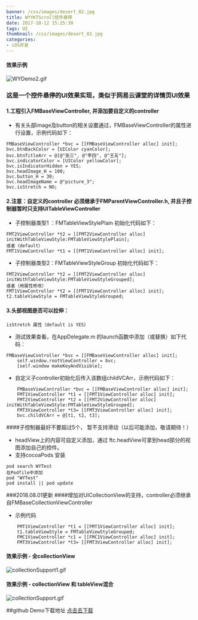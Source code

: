 ```yaml
---
banner: /css/images/desert_02.jpg
title: WYYKTScroll控件悬停
date: 2017-10-12 15:25:30
tags: UI
thumbnail: /css/images/desert_02.jpg
categories:
- iOS开发
---
```

#### 效果示例
![WYDemo2.gif](http://upload-images.jianshu.io/upload_images/2149459-53f2c26e6c7f08d7.gif?imageMogr2/auto-orient/strip)
### 这是一个控件悬停的UI效果实现，类似于网易云课堂的详情页UI效果

<!--more-->

#### 1.工程引入FMBaseViewController, 并添加要自定义的controller

* 有关头部image及button的相关设置通过，FMBaseViewController的属性进行设置，示例代码如下：
````
FMBaseViewController *bvc = [[FMBaseViewController alloc] init];
bvc.btnBackColor = [UIColor cyanColor];
bvc.btnTitleArr = @[@"张三", @"李四", @"王五"];
bvc.indicatorColor = [UIColor yellowColor];
bvc.isIndicatorHidden = YES;
bvc.headImage_H = 100;
bvc.button_H = 30;
bvc.headImageName = @"picture_3";
bvc.isStretch = NO;
````

#### 2.注意：自定义的controller 必须继承于FMParentViewController.h, 并且子控制器暂时只支持UITableViewController
* 子控制器类型1 ：FMTableViewStylePlain 初始化代码如下：
````
FMT2ViewController *t2 = [[FMT2ViewController alloc] initWithTableViewStyle:FMTableViewStylePlain];
或者（default）
FMT1ViewController *t1 = [[FMT1ViewController alloc] init];
````
* 子控制器类型2：FMTableViewStyleGroup 初始化代码如下：
````
FMT2ViewController *t2 = [[FMT2ViewController alloc] initWithTableViewStyle:FMTableViewStyleGrouped];
或者（用属性修改）
FMT1ViewController *t2 = [[FMT1ViewController alloc] init];
t2.tableViewStyle = FMTableViewStyleGrouped;
````
#### 3.头部视图是否可以拉伸：

 ````
isStretch 属性（default is YES）
 ````
* 测试效果查看，在AppDelegate.m 的launch函数中添加（或替换）如下代码：
````
FMBaseViewController *bvc = [[FMBaseViewController alloc] init];
    self.window.rootViewController = bvc;
    [self.window makeKeyAndVisible];
````
* 自定义子controller初始化后传入该数组childVCArr，示例代码如下：
````
    FMBaseViewController *bvc = [[FMBaseViewController alloc] init];
    FMT1ViewController *t1 = [[FMT1ViewController alloc] init];
    FMT2ViewController *t2 = [[FMT2ViewController alloc] initWithTableViewStyle:FMTableViewStyleGrouped];
    FMT3ViewController *t3= [[FMT3ViewController alloc] init];
    bvc.childVCArr = @[t1, t2, t3];
````
####子控制器最好不要超过5个， 暂不支持滑动（以后可能添加，敬请期待！）
* headView上的内容可自定义添加，通过 ftc.headView可拿到head部分的视图添加自己的控件。
* 支持cocoaPods 安装 
````
pod search WYTest
在Podfile中添加
pod "WYTest"
pod install || pod update
````
###2018.08.01更新
####增加对UICollectionView的支持，controller必须继承自FMBaseCollectionViewController

* 示例代码

````
    FMT1ViewController *t1 = [[FMT1ViewController alloc] init];
    t1.tableViewStyle = FMTableViewStyleGrouped;
    FMC1ViewController *c1 = [[FMC1ViewController alloc] init];
    FMT3ViewController *t3= [[FMT3ViewController alloc] init];
````

#### 效果示例 - 全collectionView
![collectionSupport1.gif](https://upload-images.jianshu.io/upload_images/2149459-81372f034ffad1fa.gif?imageMogr2/auto-orient/strip)

#### 效果示例 - collectionView 和 tableView混合
![collectionSupport.gif](https://upload-images.jianshu.io/upload_images/2149459-5e3a134d074774c1.gif?imageMogr2/auto-orient/strip)

##github Demo下载地址
[点击去下载](https://github.com/OSzhou/WYYKTScroll.git)

